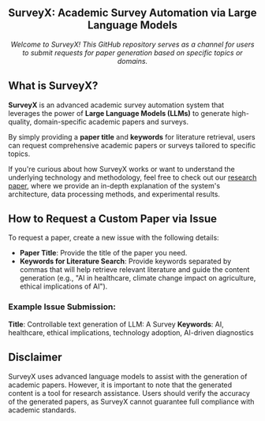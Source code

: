 <h2 align="center">SurveyX: Academic Survey Automation via Large Language Models</h2>

<p align="center">
  <i>
Welcome to SurveyX! This GitHub repository serves as a channel for users to submit requests for paper generation based on specific topics or domains.
  </i>
<p>

## What is SurveyX?

**SurveyX** is an advanced academic survey automation system that leverages the power of **Large Language Models (LLMs)** to generate high-quality, domain-specific academic papers and surveys.

By simply providing a **paper title** and **keywords** for literature retrieval, users can request comprehensive academic papers or surveys tailored to specific topics.

If you're curious about how SurveyX works or want to understand the underlying technology and methodology, feel free to check out our [research paper](http://www.surveyx.cn), where we provide an in-depth explanation of the system's architecture, data processing methods, and experimental results.

## How to Request a Custom Paper via Issue

To request a paper, create a new issue with the following details:

- **Paper Title**: Provide the title of the paper you need.
- **Keywords for Literature Search**: Provide keywords separated by commas that will help retrieve relevant literature and guide the content generation (e.g., "AI in healthcare, climate change impact on agriculture, ethical implications of AI").

### Example Issue Submission:

**Title**: Controllable text generation of LLM: A Survey
 **Keywords**: AI, healthcare, ethical implications, technology adoption, AI-driven diagnostics

## Disclaimer

SurveyX uses advanced language models to assist with the generation of academic papers. However, it is important to note that the generated content is a tool for research assistance. Users should verify the accuracy of the generated papers, as SurveyX cannot guarantee full compliance with academic standards.